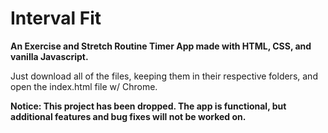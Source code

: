 # Interval Fit
**An Exercise and Stretch Routine Timer App made with HTML, CSS, and vanilla Javascript.**

Just download all of the files, keeping them in their respective folders, and open the index.html file w/ Chrome.

**Notice: This project has been dropped. The app is functional, but additional features and bug fixes will not be worked on.**
